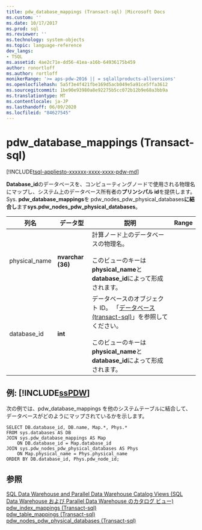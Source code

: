 ```yaml
---
title: pdw_database_mappings (Transact-sql) |Microsoft Docs
ms.custom: ''
ms.date: 10/17/2017
ms.prod: sql
ms.reviewer: ''
ms.technology: system-objects
ms.topic: language-reference
dev_langs:
- TSQL
ms.assetid: 4ae2c71e-dd56-41ea-a16b-64936175b459
author: ronortloff
ms.author: rortloff
monikerRange: '>= aps-pdw-2016 || = sqlallproducts-allversions'
ms.openlocfilehash: 5a5f3e4f421fbe169d5acb049e5a91ce5ffa3612
ms.sourcegitcommit: 1be90e93980a8e92275b5cc072b12b9e68a3bb9a
ms.translationtype: MT
ms.contentlocale: ja-JP
ms.lasthandoff: 06/09/2020
ms.locfileid: "84627545"
---
```

# <a name="syspdw_database_mappings-transact-sql"></a>pdw_database_mappings (Transact-sql)
[!INCLUDE[tsql-appliesto-xxxxxx-xxxx-xxxx-pdw-md](../../includes/tsql-appliesto-xxxxxx-xxxx-xxxx-pdw-md.md)]

  **Database_id**のデータベースを、コンピューティングノードで使用される物理名にマップし、システム上のデータベース所有者の**プリンシパル id**を提供します。 Sys. **pdw_database_mappings**を pdw_nodes_pdw_physical_databases**に結合し**ます**sys.pdw_nodes_pdw_physical_databases**。  
  
|列名|データ型|説明|Range|  
|-----------------|---------------|-----------------|-----------|  
|physical_name|**nvarchar (36)**|計算ノード上のデータベースの物理名。<br /><br /> このビューのキーは**physical_name**と**database_id**によって形成されます。||  
|database_id|**int**|データベースのオブジェクト ID。 「[データベース &#40;transact-sql&#41;](../../relational-databases/system-catalog-views/sys-databases-transact-sql.md)」を参照してください。<br /><br /> このビューのキーは**physical_name**と**database_id**によって形成されます。||  
  
## <a name="examples-sspdw"></a>例: [!INCLUDE[ssPDW](../../includes/sspdw-md.md)]  
 次の例では、pdw_database_mappings を他のシステムテーブルに結合して、データベースがどのようにマップされているかを示します。  
  
```  
SELECT DB.database_id, DB.name, Map.*, Phys.*   
FROM sys.databases AS DB  
JOIN sys.pdw_database_mappings AS Map  
    ON DB.database_id = Map.database_id  
JOIN sys.pdw_nodes_pdw_physical_databases AS Phys  
    ON Map.physical_name = Phys.physical_name  
ORDER BY DB.database_id, Phys.pdw_node_id;  
```  
  
## <a name="see-also"></a>参照  
 [SQL Data Warehouse and Parallel Data Warehouse Catalog Views (SQL Data Warehouse および Parallel Data Warehouse のカタログ ビュー)](../../relational-databases/system-catalog-views/sql-data-warehouse-and-parallel-data-warehouse-catalog-views.md)   
 [pdw_index_mappings &#40;Transact-sql&#41;](../../relational-databases/system-catalog-views/sys-pdw-index-mappings-transact-sql.md)   
 [pdw_table_mappings &#40;Transact-sql&#41;](../../relational-databases/system-catalog-views/sys-pdw-table-mappings-transact-sql.md)   
 [pdw_nodes_pdw_physical_databases &#40;Transact-sql&#41;](../../relational-databases/system-catalog-views/sys-pdw-nodes-pdw-physical-databases-transact-sql.md)  
  
  


